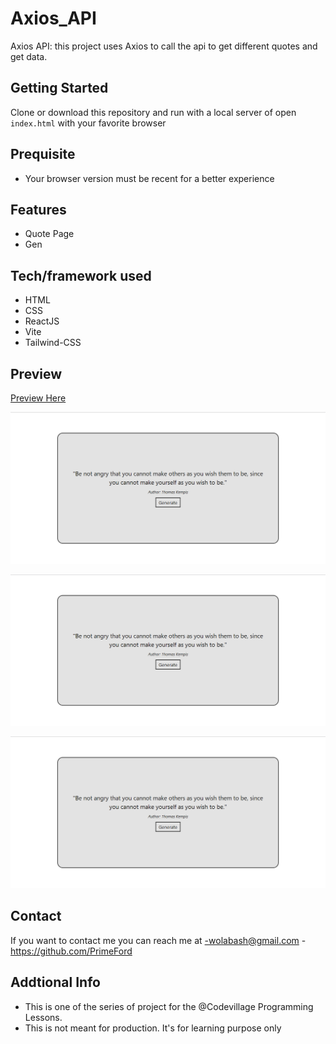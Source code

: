 # Axios_API
Axios API: this project uses Axios to call the api to get different quotes and get data.

## Getting Started

Clone or download this repository and run with a local server of open `index.html` with your favorite browser

## Prequisite

- Your browser version must be recent for a better experience

## Features

- Quote Page
- Gen

## Tech/framework used

- HTML
- CSS
- ReactJS
- Vite
- Tailwind-CSS

## Preview

[Preview Here]()

![screenshot](./public/image/snip.png)

![screenshot](./public/image/snip.png)

![screenshot](./public/image/snip.png)

## Contact

If you want to contact me you can reach me at
-wolabash@gmail.com -https://github.com/PrimeFord

## Addtional Info

- This is one of the series of project for the @Codevillage Programming Lessons.
- This is not meant for production. It's for learning purpose only
